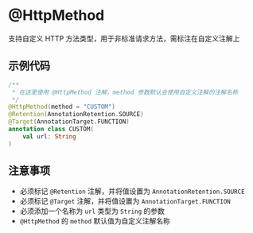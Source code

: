 # @HttpMethod

支持自定义 HTTP 方法类型，用于非标准请求方法，需标注在自定义注解上

## 示例代码

```kotlin
/**
 * 在这里使用 @HttpMethod 注解，method 参数默认会使用自定义注解的注解名称
 */
@HttpMethod(method = "CUSTOM")
@Retention(AnnotationRetention.SOURCE)
@Target(AnnotationTarget.FUNCTION)
annotation class CUSTOM(
	val url: String
)
```

## 注意事项

- 必须标记 `@Retention` 注解，并将值设置为 `AnnotationRetention.SOURCE`
- 必须标记 `@Target` 注解，并将值设置为 `AnnotationTarget.FUNCTION`
- 必须添加一个名称为 `url` 类型为 `String` 的参数
- `@HttpMethod` 的 `method` 默认值为自定义注解名称